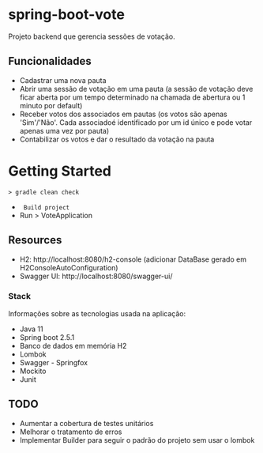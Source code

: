 # spring-boot-vote
Projeto backend que gerencia sessões de votação.

## Funcionalidades
* Cadastrar uma nova pauta
* Abrir uma sessão de votação em uma pauta (a sessão de votação deve ficar aberta por um tempo determinado na chamada de abertura ou 1 minuto por default)
* Receber votos dos associados em pautas (os votos são apenas 'Sim'/'Não'. Cada associadoé identificado por um id único e pode votar apenas uma vez por pauta)
* Contabilizar os votos e dar o resultado da votação na pauta

# Getting Started
`> gradle clean check` 
* ` Build project`
* Run > VoteApplication

## Resources
* H2: http://localhost:8080/h2-console (adicionar DataBase gerado em H2ConsoleAutoConfiguration)
* Swagger UI: http://localhost:8080/swagger-ui/

### Stack
Informações sobre as tecnologias usada na aplicação:
* Java 11
* Spring boot 2.5.1
* Banco de dados em memória H2 
* Lombok
* Swagger - Springfox
* Mockito
* Junit

## TODO
* Aumentar a cobertura de testes unitários
* Melhorar o tratamento de erros 
* Implementar Builder para seguir o padrão do projeto sem usar o lombok
